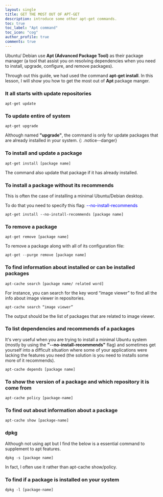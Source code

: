 ```yaml
---
layout: single
title: GET THE MOST OUT OF APT-GET
description: introduce some other apt-get commands.
toc: true
toc_label: "Apt command"
toc_icon: "cog"
author_profile: true
comments: true
---
```


Ubuntu/ Debian use **Apt (Advanced Package Tool)** as their package manager (a tool that assist you on resolving dependencies when you need to install, upgrade, configure, and remove packages).

Through out this guide, we had used the command **apt-get install**. In this lesson, I will show you how to get the most out of **Apt** package manger.

### It all starts with update repositories
```
apt-get update
```
### To update entire of system
```
apt-get upgrade
```
Although named **"upgrade"**, the command is only for update packages that are already installed in your system.
{: .notice--danger}

### To install and update a package
```
apt-get install [package name]
```
The command also update that package if it has already installed.

### To install a package without its recommends
This is often the case of installing a minimal Ubuntu/Debian desktop.

To do that you need to specify this flag: <span style="color:blue">--no-install-recommends</span>

```
apt-get install --no-install-recommends [package name]
```

### To remove a package
```
apt-get remove [package name]
```
To remove a package along with all of its configuration file:
```
apt-get --purge remove [package name]
```

### To find information about installed or can be installed packages
```
apt-cache search [package name/ related word]
```
For instance, you can search for the key word “image viewer” to find all  the info about image viewer in repositories.
```
apt-cache search “image viewer”
```
The output should be the list of packages that are related to image viewer.

### To list dependencies and recommends of a packages

It's very useful when you are trying to install a minimal Ubuntu system (mostly by using the **"--no-install-recommends"** flag) and sometimes get yourself into a difficult situation where some of your applications were lacking the features you need (the solution is you need to installs some more of it recommends).
```
apt-cache depends [package name]
```
### To show the version of a package and which repository it is come from
```
apt-cache policy [package-name]
```
### To find out about information about a package
```
apt-cache show [package-name]
```
### dpkg
Although not using apt but I find the below is a essential command to supplement to apt features.
```
dpkg -s [package name]
```
In fact, I often use it rather than apt-cache show/policy.
### To find if a package is installed on your system
```
dpkg -l [package-name]
```
